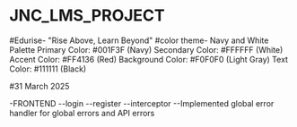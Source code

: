 # JNC_LMS_PROJECT
#Edurise- "Rise Above, Learn Beyond"
#color theme-
        Navy and White Palette
        Primary Color: #001F3F (Navy)
        Secondary Color: #FFFFFF (White)
        Accent Color: #FF4136 (Red)
        Background Color: #F0F0F0 (Light Gray)
        Text Color: #111111 (Black)






#31 March 2025

-FRONTEND
--login
--register
--interceptor
--Implemented global error handler for global errors and API errors



